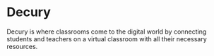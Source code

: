 # Decury
Decury is where classrooms come to the digital world by connecting students and teachers on a virtual classroom with all their necessary resources.